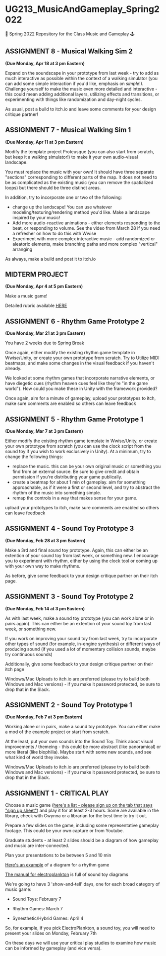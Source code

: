 # UG213_MusicAndGameplay_Spring2022
🎼 Spring 2022 Repository for the Class Music and Gameplay 🕹️

ASSIGNMENT 8 - Musical Walking Sim 2 
------
**(Due Monday, Apr 18 at 3 pm Eastern)**

Expand on the soundscape in your prototype from last week - try to add as much interactive as possible within the context of a walking simulator (you can add some simple interaction if you'd like, emphasis on _simple_!). Challenge yourself to make the music even more detailed and interactive - this could mean adding additional layers, utilizing effects and transitions, or experimenting with things like randomization and day-night cycles.

As usual, post a build to itch.io and leave some comments for your design critique partner!

ASSIGNMENT 7 - Musical Walking Sim 1 
------
**(Due Monday, Apr 11 at 3 pm Eastern)**

Modify the template project Proteusque (you can also start from scratch, but keep it a walking simulator!) to make it your own audio-visual landscape.

You must replace the music with your own! It should have three separate "sections" corresponding to different parts of the map. It does not need to be as complicated as the existing music (you can remove the spatialized loops) but there should be three distinct areas.

In addition, try to incorporate one or two of the following:
- change up the landscape! You can use whatever modeling/texturing/rendering method you'd like. Make a landscape inspired by your music!
- Add more audio-reactive animations - either elements responding to the beat, or responding to volume. See the video from March 28 if you need a refresher on how to do this with Wwise
- Experiment with more complex interactive music - add randomized or aleatoric elements, make branching paths and more complex "vertical" arranging

As always, make a build and post it to itch.io


MIDTERM PROJECT
------
**(Due Monday, Apr 4 at 5 pm Eastern)**

Make a music game! 

Detailed rubric available [HERE](https://docs.google.com/document/d/1xkki7Y8SkoaFi15XuuhZuLyxG25opnrEBvCD7J19Iq0/edit?usp=sharing)


ASSIGNMENT 6 - Rhythm Game Prototype 2 
------
**(Due Monday, Mar 21 at 3 pm Eastern)**

You have 2 weeks due to Spring Break

Once again, either modify the existing rhythm game template in Wwise/Unity, or create your own prototype from scratch. Try to Utilize MIDI beatmaps, and make some changes in the visual feedback if you haven't already. 

We looked at some rhythm games that incorporate narrative elements, or have diegetic cues (rhythm heaven cues feel like they're "in the game world"). How could you make these in Unity with the framework provided?

Once again, aim for a minute of gameplay, upload your prototypes to itch, make sure comments are enabled so others can leave feedback

ASSIGNMENT 5 - Rhythm Game Prototype 1 
------
**(Due Monday, Mar 7 at 3 pm Eastern)**

Either modify the existing rhythm game template in Wwise/Unity, or create your own prototype from scratch (you can use the clock script from the sound toy if you wish to work exclusively in Unity). At a minimum, try to change the following things:

- replace the music. this can be your own original music or something you find from an external source. Be sure to give credit and obtain permission if you're distributing your game publically.
- create a beatmap for about 1 min of gameplay. aim for something approachable, as if it were a first or second level, and try to abstract the rhythm of the music into something simple.
- remap the controls in a way that makes sense for your game.

upload your prototypes to itch, make sure comments are enabled so others can leave feedback


ASSIGNMENT 4 - Sound Toy Prototype 3 
------
**(Due Monday, Feb 28 at 3 pm Eastern)**

Make a 3rd and final sound toy prototype. Again, this can either be an extention of your sound toy from last week, or something new. I encourage you to experiment with rhythm, either by using the clock tool or coming up with your own way to make rhythms.

As before, give some feedback to your design critique partner on their itch page.


ASSIGNMENT 3 - Sound Toy Prototype 2 
------
**(Due Monday, Feb 14 at 3 pm Eastern)**

As with last week, make a sound toy prototype (you can work alone or in pairs again). This can either be an extention of your sound toy from last week, or something new.

If you work on improving your sound toy from last week, try to incorporate other types of sound (for example, in-engine synthesis) or different ways of producing sound (if you used a lot of momentary collision sounds, maybe try continuous sounds)

Additionally, give some feedback to your design critique partner on their itch page

Windows/Mac Uploads to itch.io are preferred (please try to build both Windows and Mac versions) - if you make it password protected, be sure to drop that in the Slack.

ASSIGNMENT 2 - Sound Toy Prototype 1 
------
**(Due Monday, Feb 7 at 3 pm Eastern)**

Working alone or in pairs, make a sound toy prototype.  You can either make a mod of the example project or start from scratch.

At the least, put your own sounds into the Sound Toy.  Think about visual improvements / themeing - this could be more abstract (like panoramical) or more literal (like biophilia). Maybe start with some new sounds, and see what kind of world they invoke.

Windows/Mac Uploads to itch.io are preferred (please try to build both Windows and Mac versions) - if you make it password protected, be sure to drop that in the Slack.

ASSIGNMENT 1 - CRITICAL PLAY
------

Choose a music game ([here's a list - please sign up on the tab that says "sign up sheet"](https://docs.google.com/spreadsheets/d/14mBE0D4OONFe5WcpYIexCtgGP8hsAjTXgIp4Bi0yM6U/edit?usp=sharing)) and play it for at least 2-3 hours. Some are available in the library, check with Gwynna or a librarian for the best time to try it out. 

Prepare a few slides on the game, including some representative gameplay footage. This could be your own capture or from Youtube. 

Graduate students - at least 2 slides should be a diagram of how gameplay and music are inter-connected.

Plan your presentations to be between 5 and 10 min

[Here's an example](https://docs.google.com/presentation/d/1CggJ1078_SK6u3FUuh_zdi21taIblNFtIIb4zXcU5p8/edit?usp=sharing) of a diagram for a rhythm game

[The manual for electroplankton](https://www.nintendo.com/consumer/gameslist/manuals/DS_Electroplankton.pdf) is full of sound toy diagrams

We're going to have 3 'show-and-tell' days, one for each broad category of music game:

 - Sound Toys: February 7

 - Rhythm Games: March 7

 - Synesthetic/Hybrid Games: April 4

So, for example, if you pick ElectroPlankton, a sound toy, you will need to present your slides on Monday, February 7th

On these days we will use your critical play studies to examine how music can be informed by gameplay (and vice versa).


